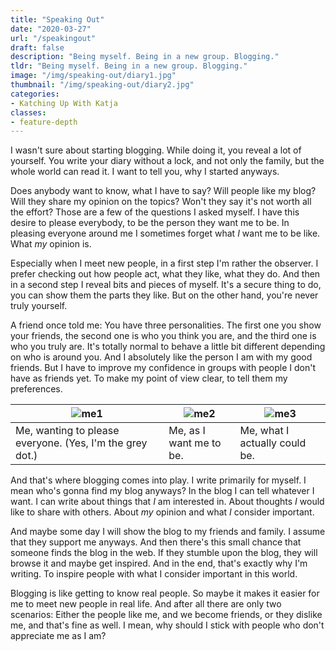 ```yaml
---
title: "Speaking Out"
date: "2020-03-27"
url: "/speakingout"
draft: false
description: "Being myself. Being in a new group. Blogging."
tldr: "Being myself. Being in a new group. Blogging."
image: "/img/speaking-out/diary1.jpg"
thumbnail: "/img/speaking-out/diary2.jpg"
categories:
- Katching Up With Katja
classes: 
- feature-depth
---
```


I wasn't sure about starting blogging. While doing it, you reveal a lot of yourself. You write your diary without a lock, and not only the family, but the whole world can read it. I want to tell you, why I started anyways.

<!--more-->

Does anybody want to know, what I have to say? Will people like my blog? Will they share my opinion on the topics? Won't they say it's not worth all the effort? Those are a few of the questions I asked myself. I have this desire to please everybody, to be the person they want me to be. In pleasing everyone around me I sometimes forget what _I_ want me to be like. What _my_ opinion is. 

Especially when I meet new people, in a first step I'm rather the observer. I prefer checking out how people act, what they like, what they do. And then in a second step I reveal bits and pieces of myself. It's a secure thing to do, you can show them the parts they like. But on the other hand, you're never truly yourself. 

A friend once told me: You have three personalities. The first one you show your friends, the second one is who you think you are, and the third one is who you truly are. It's totally normal to behave a little bit different depending on who is around you. And I absolutely like the person I am with my good friends. But I have to improve my confidence in groups with people I don't have as friends yet. To make my point of view clear, to tell them my preferences.

|![me1](/img/speaking-out/me1.jpg)|![me2](/img/speaking-out/me2.jpg)|![me3](/img/speaking-out/me3.jpg)|
|---|---|---|
| Me, wanting to please everyone. (Yes, I'm the grey dot.)  |  Me, as I want me to be.  |  Me, what I actually could be. |

And that's where blogging comes into play. I write primarily for myself. I mean who's gonna find my blog anyways? In the blog I can tell whatever I want. I can write about things that _I_ am interested in. About thoughts _I_ would like to share with others. About _my_ opinion and what _I_ consider important.

And maybe some day I will show the blog to my friends and family. I assume that they support me anyways. And then there's this small chance that someone finds the blog in the web. If they stumble upon the blog, they will browse it and maybe get inspired. And in the end, that's exactly why I'm writing. To inspire people with what I consider important in this world.

Blogging is like getting to know real people. So maybe it makes it easier for me to meet new people in real life. And after all there are only two scenarios: Either the people like me, and we become friends, or they dislike me, and that's fine as well. I mean, why should I stick with people who don't appreciate me as I am?
